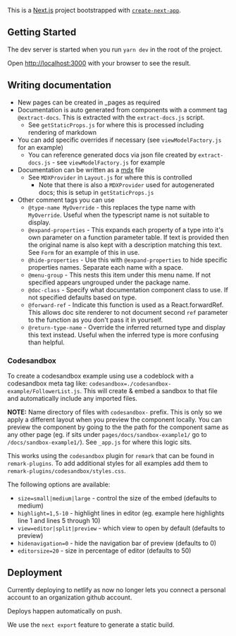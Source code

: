 This is a [Next.js](https://nextjs.org/) project bootstrapped with [`create-next-app`](https://github.com/zeit/next.js/tree/canary/packages/create-next-app).

## Getting Started

The dev server is started when you run `yarn dev` in the root of the project.

Open [http://localhost:3000](http://localhost:3000) with your browser to see the result.

## Writing documentation

-   New pages can be created in \_pages as required
-   Documentation is auto generated from components with a comment tag `@extract-docs`. This is extracted with the `extract-docs.js` script.
    -   See `getStaticProps.js` for where this is processed including rendering of markdown
-   You can add specific overrides if necessary (see `viewModelFactory.js` for an example)
    -   You can reference generated docs via json file created by `extract-docs.js` - see `viewModelFactory.js` for example
-   Documentation can be written as a [mdx](https://mdxjs.com/) file
    -   See `MDXProvider` in `Layout.js` for where this is controlled
        -   Note that there is also a `MDXProvider` used for autogenerated docs; this is setup in `getStaticProps.js`
-   Other comment tags you can use
    -   `@type-name MyOverride` - this replaces the type name with `MyOverride`. Useful when the typescript name is not suitable to display.
    -   `@expand-properties` - This expands each property of a type into it's own parameter on a function parameter table. If text is provided then the original name is also kept with a description matching this text. See `Form` for an example of this in use.
    -   `@hide-properties` - Use this with `@expand-properties` to hide specific properties names. Separate each name with a space.
    -   `@menu-group` - This nests this item under this menu name. If not specified appears ungrouped under the package name.
    -   `@doc-class` - Specify what documentation component class to use. If not specified defaults based on type.
    -   `@forward-ref` - Indicate this function is used as a React.forwardRef. This allows doc site renderer to not document second `ref` parameter to the function as you don't pass it in yourself.
    -   `@return-type-name` - Override the inferred returned type and display this text instead. Useful when the inferred type is more confusing than helpful.
    
### Codesandbox

To create a codesandbox example using use a codeblock with a codesandbox meta tag like: `codesandbox=./codesandbox-example/FollowerList.js`. This
will create & embed a sandbox to that file and automatically include any imported files.

**NOTE:** Name directory of files with `codesandbox-` prefix. This is only so we apply a different
layout when you preview the component locally. You can preview the component by going to the the
path for the component same as any other page (eg. if sits under `pages/docs/sandbox-example1/` go to `/docs/sandbox-example1/`).
See `_app.js` for where this logic sits.

This works using the `codesandbox` plugin for `remark` that can be found in `remark-plugins`. To add additional styles
for all examples add them to `remark-plugins/codesandbox/styles.css`.

The following options are available:

* `size=small|medium|large` - control the size of the embed (defaults to medium)
* `highlight=1,5-10` - highlight lines in editor (eg. example here highlights line 1 and lines 5 through 10)
* `view=editor|split|preview` - which view to open by default (defaults to preview)
* `hidenavigation=0` - hide the navigation bar of preview (defaults to 0)
* `editorsize=20` - size in percentage of editor (defaults to 50)
    
## Deployment

Currently deploying to netlify as now no longer lets you connect a personal account to an organization github account.

Deploys happen automatically on push.

We use the `next export` feature to generate a static build.

